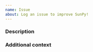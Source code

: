 ```yaml
---
name: Issue 
about: Log an issue to improve SunPy!
---
```


<!-- These comments are hidden when you submit the issue so you do not need to remove them!
Please be sure to check out our contributing guidelines: https://github.com/sunpy/sunpy/blob/master/CONTRIBUTING.rst
Please be sure to check out our code of conduct:
https://github.com/sunpy/sunpy/blob/master/CODE_OF_CONDUCT.rst -->

<!-- Please have a search on our GitHub repository to see if a similar issue has already been posted.
If a similar issue is closed, have a quick look to see if you are satisfied by the resolution.
If not please go ahead and open an issue! -->

### Description
<!-- Provide a general description of the issue. -->
<!-- "If you want to, you can suggest a draft design or API. -->
<!-- This way we have a deeper discussion on the feature. -->


### Additional context
<!-- Add any other context or screenshots -->
<!-- This part is optional. Delete this section heading if you do not use it.-->
